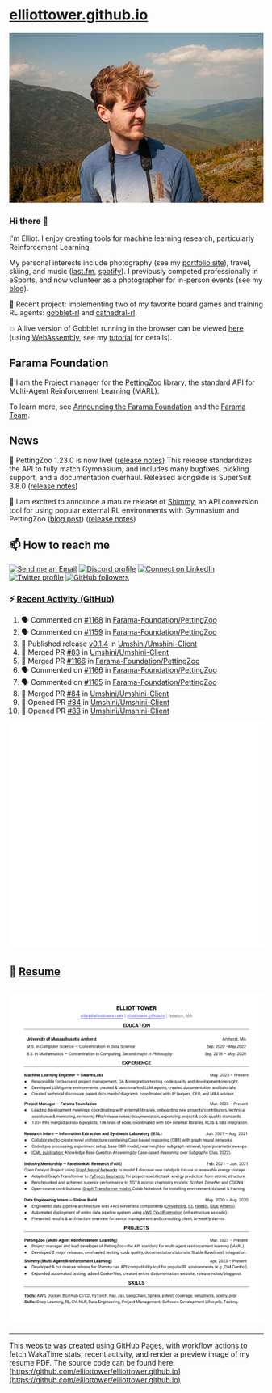 # [elliottower.github.io](https://github.com/elliottower/elliottower.github.io)

[![A wild Elliot on Mt Washington](https://raw.githubusercontent.com/elliottower/elliottower.github.io/main/src/jpg/DSCF7539-600px.jpg?raw=true)](https://raw.githubusercontent.com/elliottower/elliottower.github.io/main/src/jpg/DSCF7539.jpg?raw=true)

### Hi there 👋

I'm Elliot. I enjoy creating tools for machine learning research, particularly Reinforcement Learning.

My personal interests include photography (see my [portfolio site](https://www.elliottower.com/)), travel, skiing, and music ([last.fm](https://www.last.fm/user/ajsdlfkwer), [spotify](https://open.spotify.com/user/12132818380)). I previously competed professionally in eSports, and now volunteer as a photographer for in-person events (see my [blog](https://www.elliottower.com/stories/?category=events)).

🤖 Recent project: implementing two of my favorite board games and training RL agents: [gobblet-rl](https://github.com/elliottower/gobblet-rl) and [cathedral-rl](https://github.com/elliottower/cathedral-rl). 

💥 A live version of Gobblet running in the browser can be viewed [here](https://elliottower.github.io/gobblet-rl/) (using [WebAssembly](https://webassembly.org/), see my [tutorial](https://github.com/elliottower/gobblet-rl/blob/main/tutorials/WebAssembly/web_assembly.md) for details).

## Farama Foundation

🚀 I am the Project manager for the [PettingZoo](https://github.com/Farama-Foundation/PettingZoo) library, the standard API for Multi-Agent Reinforcement Learning (MARL). 

To learn more, see [Announcing the Farama Foundation](https://farama.org/Announcing-The-Farama-Foundation) and the [Farama Team](https://farama.org/team).

## News

🎉 PettingZoo 1.23.0 is now live! ([release notes](https://github.com/Farama-Foundation/PettingZoo/releases/tag/1.23.0)) This release standardizes the API to fully match Gymnasium, and includes many bugfixes, pickling support, and a documentation overhaul. Released alongside is SuperSuit 3.8.0 ([release notes](https://github.com/Farama-Foundation/SuperSuit/releases/tag/3.8.0)) 

<!-- ![GitHub Release Date](https://img.shields.io/github/release-date/Farama-Foundation/PettingZoo) -->

🎉 I am excited to announce a mature release of [Shimmy](https://github.com/Farama-Foundation/Shimmy), an API conversion tool for using popular external RL environments with Gymnasium and PettingZoo ([blog post](https://farama.org/Announcing-Shimmy)) ([release notes](https://github.com/Farama-Foundation/Shimmy/releases/tag/v1.0.0)) 

## 📫 How to reach me

 [![Send me an Email](https://img.shields.io/badge/email-elliot%40elliottower.com-blue)](mailto:elliot@elliottower.com)
 [![Discord profile](https://img.shields.io/badge/Discord-7289DA?style=flat&logo=discord&logoColor=white)](https://discord.com/users/83091537923145728)
 [![Connect on LinkedIn](https://img.shields.io/badge/--linkedin?label=LinkedIn&logo=LinkedIn&style=social)](https://www.linkedin.com/in/elliot-tower)
 [![Twitter profile](https://img.shields.io/twitter/follow/elliottower?style=social)](https://twitter.com/ElliotTower/)
 [![GitHub followers](https://img.shields.io/github/followers/elliottower?style=social)](https://github.com/elliottower/)

### ⚡ [Recent Activity (GitHub)](https://github.com/elliottower)

<!--START_SECTION:activity-->
1. 🗣 Commented on [#1168](https://github.com/Farama-Foundation/PettingZoo/issues/1168#issuecomment-1910520968) in [Farama-Foundation/PettingZoo](https://github.com/Farama-Foundation/PettingZoo)
2. 🗣 Commented on [#1159](https://github.com/Farama-Foundation/PettingZoo/pull/1159#issuecomment-1908622252) in [Farama-Foundation/PettingZoo](https://github.com/Farama-Foundation/PettingZoo)
3. 🚀 Published release [v0.1.4](https://github.com/Umshini/Umshini-Client/releases/tag/v0.1.4) in [Umshini/Umshini-Client](https://github.com/Umshini/Umshini-Client)
4. 🎉 Merged PR [#83](https://github.com/Umshini/Umshini-Client/pull/83) in [Umshini/Umshini-Client](https://github.com/Umshini/Umshini-Client)
5. 🎉 Merged PR [#1166](https://github.com/Farama-Foundation/PettingZoo/pull/1166) in [Farama-Foundation/PettingZoo](https://github.com/Farama-Foundation/PettingZoo)
6. 🗣 Commented on [#1166](https://github.com/Farama-Foundation/PettingZoo/pull/1166#issuecomment-1908488925) in [Farama-Foundation/PettingZoo](https://github.com/Farama-Foundation/PettingZoo)
7. 🗣 Commented on [#1165](https://github.com/Farama-Foundation/PettingZoo/issues/1165#issuecomment-1908450386) in [Farama-Foundation/PettingZoo](https://github.com/Farama-Foundation/PettingZoo)
8. 🎉 Merged PR [#84](https://github.com/Umshini/Umshini-Client/pull/84) in [Umshini/Umshini-Client](https://github.com/Umshini/Umshini-Client)
9. 💪 Opened PR [#84](https://github.com/Umshini/Umshini-Client/pull/84) in [Umshini/Umshini-Client](https://github.com/Umshini/Umshini-Client)
10. 💪 Opened PR [#83](https://github.com/Umshini/Umshini-Client/pull/83) in [Umshini/Umshini-Client](https://github.com/Umshini/Umshini-Client)
<!--END_SECTION:activity-->


<picture>
  <a href="https://metrics.lecoq.io/insights?user=elliottower">
   <img src="/github-metrics.svg" alt="Metrics">
  </a>
</picture>

## 📄 [Resume](https://elliottower.github.io/src/pdf/resume.pdf)

<!-- PDF-TO-MARKDOWN:START -->
![Page 1](src/png/page1.png "Page 1")
---
<!-- PDF-TO-MARKDOWN:END -->

----

This website was created using GitHub Pages, with workflow actions to fetch WakaTime stats, recent activity, and render a preview image of my resume PDF. The source code can be found here: [https://github.com/elliottower/elliottower.github.io](https://github.com/elliottower/elliottower.github.io)
